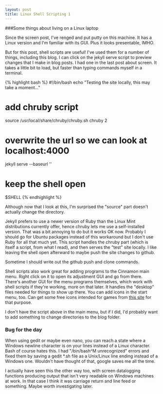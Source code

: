 ```yaml
---
layout: post
title: Linux Shell Scripting 1
---
```


###Some things about living on a Linux laptop

Since the screen post, I've renged and put putty on this machine.  It has a Linux version and I'm familiar with its GUI.  Plus it looks presentable, IMHO.

But for this post, shell scripts are useful!  I've used them for a number of things, including this blog.  I can click on the jekyll serve script to preview changes that I make in blog posts.  I had one in the last post about screen.  It takes a little bit to load, but faster than typing commands myself in a terminal.

{% highlight bash %}
#!/bin/bash
echo "Testing the site locally, this may take a moment..."
# add chruby script
source /usr/local/share/chruby/chruby.sh
chruby 2
# overwrite the url so we can look at localhost:4000
jekyll serve --baseurl ''
# keep the shell open
$SHELL
{% endhighlight %}

Although now that I look at this, I'm surprised the "source" part doesn't actually change the directory.

Jekyll prefers to use a newer version of Ruby than the Linux Mint distributions currently offer, hence chruby lets me use a self-installed version.  That was a bit annoying to do but it works OK now.  Probably I should go for Ubuntu packages instead of this workaround but I don't use Ruby for all that much yet.  This script handles the chruby part (which is itself a script, from what I read), and then serves the "test" site locally.  I like leaving the shell open afterward to maybe push the site changes to github.

Sometime I should write out the github push and clone commands.

Shell scripts also work great for adding programs to the Cinnamon main menu.  Right click on it to open its adjustment GUI and go from there.  There's another GUI for the menu programs themselves, which work with shell scripts if they're working, more on that later.  It handles the "desktop" files needed for things to show up there.  You can add icons in the start menu, too.  Can get some free icons intended for games from [this site](http://game-icons.net/) for that purpose.

I don't have the script above in the main menu, but if I did, I'd probably want to add something to change directories to the blog folder.

### Bug for the day

When using gedit or maybe even nano, you can reach a state where a Windows newline character is on your lines instead of a Linux character.  Bash of course hates this.  I had "/bin/bash^M unrecognized" errors and fixed them by saving a gedit *.sh file as a Unix/Linux line ending instead of a Windows one.  Wouldn't have thought of that, google saves me all the time.

I actually have seen this the other way too, with screen datalogging functions producing output that isn't very readable on Windows machines at work.  In that case I think it was carriage return and line feed or something.  Maybe worth investigating later.
